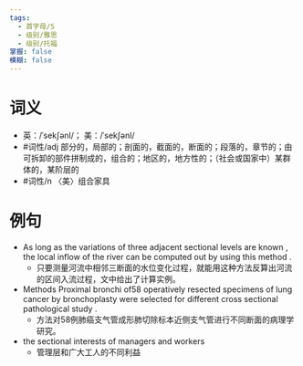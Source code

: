 ```yaml
---
tags:
  - 首字母/S
  - 级别/雅思
  - 级别/托福
掌握: false
模糊: false
---
```

# 词义
- 英：/ˈsekʃənl/； 美：/ˈsekʃənl/
- #词性/adj  部分的，局部的；剖面的，截面的，断面的；段落的，章节的；由可拆卸的部件拼制成的，组合的；地区的，地方性的；（社会或国家中）某群体的，某阶层的
- #词性/n  〈美〉组合家具
# 例句
- As long as the variations of three adjacent sectional levels are known , the local inflow of the river can be computed out by using this method .
	- 只要测量河流中相邻三断面的水位变化过程，就能用这种方法反算出河流的区间入流过程，文中给出了计算实例。
- Methods Proximal bronchi of58 operatively resected specimens of lung cancer by bronchoplasty were selected for different cross sectional pathological study .
	- 方法对58例肺癌支气管成形肺切除标本近侧支气管进行不同断面的病理学研究。
- the sectional interests of managers and workers
	- 管理层和广大工人的不同利益
